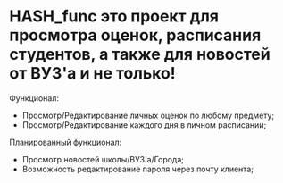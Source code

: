 # HASH_func это проект для просмотра оценок, расписания студентов, а также для новостей от ВУЗ'а и не только!

Функционал:
   - Просмотр/Редактирование личных оценок по любому предмету;
   - Просмотр/Редактирование каждого дня в личном расписании;
   
Планированный функционал: 
   - Просмотр новостей школы/ВУЗ'a/Города;
   - Возможность редактирование пароля через почту клиента;
